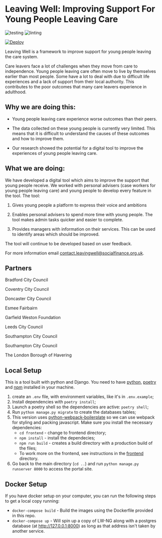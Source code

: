 # Leaving Well: Improving Support For Young People Leaving Care
![testing](https://github.com/SocialFinanceDigitalLabs/lw-ng/actions/workflows/tests.yml/badge.svg)
![linting](https://github.com/SocialFinanceDigitalLabs/lw-ng/actions/workflows/linting.yml/badge.svg)

[![Deploy](https://www.herokucdn.com/deploy/button.svg)](https://heroku.com/deploy)

Leaving Well is a framework to improve support for young people leaving the care system.

Care leavers face a lot of challenges when they move from care to independence. 
Young people leaving care often move to live by themselves earlier than most people. 
Some have a lot to deal with due to difficult life experiences and a lack of support from their local authority. 
This contributes to the poor outcomes that many care leavers experience in adulthood. 

## Why we are doing this:

* Young people leaving care experience worse outcomes than their peers.

* The data collected on these young people is currently very limited. 
This means that it is difficult to understand the causes of these outcomes and how to improve them.

* Our research showed the potential for a digital tool to improve the experiences of young people leaving care.

## What we are doing:

We have developed a digital tool which aims to improve the support that young people receive. We worked with personal advisers (case workers for young people leaving care) and young people to develop every feature in the tool. The tool:

1. Gives young people a platform to express their voice and ambitions

2. Enables personal advisers to spend more time with young people. The tool makes admin tasks quicker and easier to complete.

3. Provides managers with information on their services. This can be used to identify areas which should be improved.

The tool will continue to be developed based on user feedback.

For more information email contact.leavingwell@socialfinance.org.uk.

## Partners

Bradford City Council

Coventry City Council

Doncaster City Council

Esmee Fairbairn

Garfield Weston Foundation

Leeds City Council

Southampton City Council

Southampton City Council

The London Borough of Havering

## Local Setup

This is a tool built with python and Django. You need to have [python](https://www.python.org/), [poetry](https://python-poetry.org/) and [npm](https://www.npmjs.com/) installed in your machine. 

1. create an `.env` file, with environment variables, like it's in `.env.example`;
2. Install dependencies with `poetry install`;
3. Launch a poetry shell so the dependencies are active: `poetry shell`;
4. Run `python manage.py migrate` to create the databases tables;
5. This version uses  [python-webpack-boilerplate](https://github.com/AccordBox/python-webpack-boilerplate) 
so we can use webpack for styling and packing javascript. Make sure you install the necessary dependencies:
   * `cd frontend` - change to frontend directory;
   * `npm install` - install the dependecies; 
   *  `npm run build` - creates a build directory with a production build of the files;
   *  To work more on the frontend, see instructions in the [frontend](./frontend/README.md) directory.
5. Go back to the main directory (`cd ..`) and run `python manage.py runserver 8000` to access the portal site.


## Docker Setup
If you have docker setup on your computer, you can run the following steps to get a local copy running:
   * `docker-compose build` - Build the images using the Dockerfile provided in this repo.
   * `docker-compose up` - Will spin up a copy of LW-NG along with a postgres database (at http://127.0.0.1:8000) as long as that address isn't taken by another service.